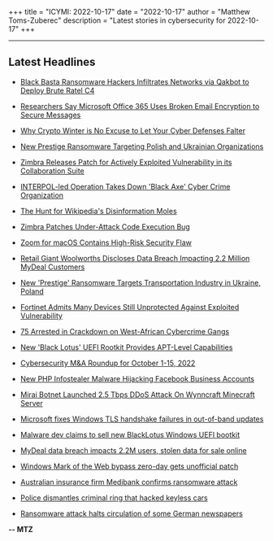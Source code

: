 +++
title = "ICYMI: 2022-10-17"
date = "2022-10-17"
author = "Matthew Toms-Zuberec"
description = "Latest stories in cybersecurity for 2022-10-17"
+++

---------------------------------------------------------------------------
## Latest Headlines
- [Black Basta Ransomware Hackers Infiltrates Networks via Qakbot to Deploy Brute Ratel C4](https://thehackernews.com/2022/10/black-basta-ransomware-hackers.html)

- [Researchers Say Microsoft Office 365 Uses Broken Email Encryption to Secure Messages](https://thehackernews.com/2022/10/researchers-claim-microsoft-office-365.html)

- [Why Crypto Winter is No Excuse to Let Your Cyber Defenses Falter](https://thehackernews.com/2022/10/why-crypto-winter-is-no-excuse-to-let.html)

- [New Prestige Ransomware Targeting Polish and Ukrainian Organizations](https://thehackernews.com/2022/10/new-prestige-ransomware-targeting.html)

- [Zimbra Releases Patch for Actively Exploited Vulnerability in its Collaboration Suite](https://thehackernews.com/2022/10/zimbra-releases-patch-for-actively.html)

- [INTERPOL-led Operation Takes Down 'Black Axe' Cyber Crime Organization](https://thehackernews.com/2022/10/interpol-led-operation-takes-down-black.html)

- [The Hunt for Wikipedia's Disinformation Moles](https://www.wired.com/story/wikipedia-state-sponsored-disinformation/)

- [Zimbra Patches Under-Attack Code Execution Bug](https://www.securityweek.com/zimbra-patches-under-attack-code-execution-bug)

- [Zoom for macOS Contains High-Risk Security Flaw](https://www.securityweek.com/zoom-macos-contains-high-risk-security-flaw)

- [Retail Giant Woolworths Discloses Data Breach Impacting 2.2 Million MyDeal Customers](https://www.securityweek.com/retail-giant-woolworths-discloses-data-breach-impacting-22-million-mydeal-customers)

- [New 'Prestige' Ransomware Targets Transportation Industry in Ukraine, Poland](https://www.securityweek.com/new-prestige-ransomware-targets-transportation-industry-ukraine-poland)

- [Fortinet Admits Many Devices Still Unprotected Against Exploited Vulnerability](https://www.securityweek.com/fortinet-admits-many-devices-still-unprotected-against-exploited-vulnerability)

- [75 Arrested in Crackdown on West-African Cybercrime Gangs](https://www.securityweek.com/75-arrested-crackdown-west-african-cybercrime-gangs)

- [New 'Black Lotus' UEFI Rootkit Provides APT-Level Capabilities](https://www.securityweek.com/new-black-lotus-uefi-rootkit-provides-apt-level-capabilities-cybercriminals)

- [Cybersecurity M&A Roundup for October 1-15, 2022](https://www.securityweek.com/cybersecurity-ma-roundup-october-1-15-2022)

- [New PHP Infostealer Malware Hijacking Facebook Business Accounts](https://cybersecuritynews.com/new-php-infostealer-malware/)

- [Mirai Botnet Launched 2.5 Tbps DDoS Attack On Wynncraft Minecraft Server](https://cybersecuritynews.com/mirai-botnet-launched-2-5-tbps-ddos-attack-on-wynncraft-minecraft-server/)

- [Microsoft fixes Windows TLS handshake failures in out-of-band updates](https://www.bleepingcomputer.com/news/microsoft/microsoft-fixes-windows-tls-handshake-failures-in-out-of-band-updates/)

- [Malware dev claims to sell new BlackLotus Windows UEFI bootkit](https://www.bleepingcomputer.com/news/security/malware-dev-claims-to-sell-new-blacklotus-windows-uefi-bootkit/)

- [MyDeal data breach impacts 2.2M users, stolen data for sale online](https://www.bleepingcomputer.com/news/security/mydeal-data-breach-impacts-22m-users-stolen-data-for-sale-online/)

- [Windows Mark of the Web bypass zero-day gets unofficial patch](https://www.bleepingcomputer.com/news/microsoft/windows-mark-of-the-web-bypass-zero-day-gets-unofficial-patch/)

- [Australian insurance firm Medibank confirms ransomware attack](https://www.bleepingcomputer.com/news/security/australian-insurance-firm-medibank-confirms-ransomware-attack/)

- [Police dismantles criminal ring that hacked keyless cars](https://www.bleepingcomputer.com/news/security/police-dismantles-criminal-ring-that-hacked-keyless-cars/)

- [Ransomware attack halts circulation of some German newspapers](https://www.bleepingcomputer.com/news/security/ransomware-attack-halts-circulation-of-some-german-newspapers/)

**-- MTZ**
